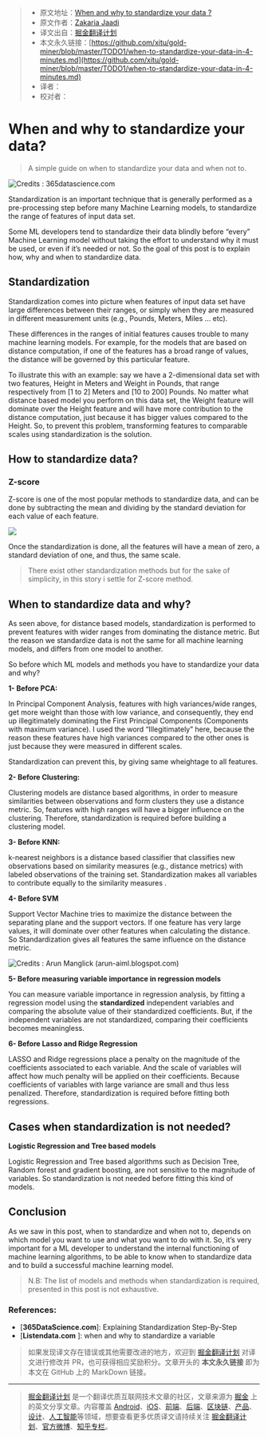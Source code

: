 > * 原文地址：[When and why to standardize your data ?](https://towardsdatascience.com/when-to-standardize-your-data-in-4-minutes-f9282190707e)
> * 原文作者：[Zakaria Jaadi](https://medium.com/@zakaria.jaadi)
> * 译文出自：[掘金翻译计划](https://github.com/xitu/gold-miner)
> * 本文永久链接：[https://github.com/xitu/gold-miner/blob/master/TODO1/when-to-standardize-your-data-in-4-minutes.md](https://github.com/xitu/gold-miner/blob/master/TODO1/when-to-standardize-your-data-in-4-minutes.md)
> * 译者：
> * 校对者：

# When and why to standardize your data?

> A simple guide on when to standardize your data and when not to.

![Credits : 365datascience.com](https://cdn-images-1.medium.com/max/NaN/1*dZlwWGNhFco5bmpfwYyLCQ.png)

Standardization is an important technique that is generally performed as a pre-processing step before many Machine Learning models, to standardize the range of features of input data set.

Some ML developers tend to standardize their data blindly before “every” Machine Learning model without taking the effort to understand why it must be used, or even if it’s needed or not. So the goal of this post is to explain how, why and when to standardize data.

## Standardization

Standardization comes into picture when features of input data set have large differences between their ranges, or simply when they are measured in different measurement units (e.g., Pounds, Meters, Miles … etc).

These differences in the ranges of initial features causes trouble to many machine learning models. For example, for the models that are based on distance computation, if one of the features has a broad range of values, the distance will be governed by this particular feature.

To illustrate this with an example: say we have a 2-dimensional data set with two features, Height in Meters and Weight in Pounds, that range respectively from [1 to 2] Meters and [10 to 200] Pounds. No matter what distance based model you perform on this data set, the Weight feature will dominate over the Height feature and will have more contribution to the distance computation, just because it has bigger values compared to the Height. So, to prevent this problem, transforming features to comparable scales using standardization is the solution.

## How to standardize data?

### Z-score

Z-score is one of the most popular methods to standardize data, and can be done by subtracting the mean and dividing by the standard deviation for each value of each feature.

![](https://cdn-images-1.medium.com/max/NaN/0*AgmY9auxftS9BI73.png)

Once the standardization is done, all the features will have a mean of zero, a standard deviation of one, and thus, the same scale.

> There exist other standardization methods but for the sake of simplicity, in this story i settle for Z-score method.

## When to standardize data and why?

As seen above, for distance based models, standardization is performed to prevent features with wider ranges from dominating the distance metric. But the reason we standardize data is not the same for all machine learning models, and differs from one model to another.

So before which ML models and methods you have to standardize your data and why?

**1- Before PCA:**

In Principal Component Analysis, features with high variances/wide ranges, get more weight than those with low variance, and consequently, they end up illegitimately dominating the First Principal Components (Components with maximum variance). I used the word “Illegitimately” here, because the reason these features have high variances compared to the other ones is just because they were measured in different scales.

Standardization can prevent this, by giving same wheightage to all features.

**2- Before Clustering:**

Clustering models are distance based algorithms, in order to measure similarities between observations and form clusters they use a distance metric. So, features with high ranges will have a bigger influence on the clustering. Therefore, standardization is required before building a clustering model.

**3- Before KNN:**

k-nearest neighbors is a distance based classifier that classifies new observations based on similarity measures (e.g., distance metrics) with labeled observations of the training set. Standardization makes all variables to contribute equally to the similarity measures .

**4- Before SVM**

Support Vector Machine tries to maximize the distance between the separating plane and the support vectors. If one feature has very large values, it will dominate over other features when calculating the distance. So Standardization gives all features the same influence on the distance metric.

![Credits : Arun Manglick ([arun-aiml.blogspot.com](http://arun-aiml.blogspot.com/))](https://cdn-images-1.medium.com/max/2000/0*_taflmQxrsa0vguT.PNG)

**5- Before measuring variable importance in regression models**

You can measure variable importance in regression analysis, by fitting a regression model using the **standardized** independent variables and comparing the absolute value of their standardized coefficients. But, if the independent variables are not standardized, comparing their coefficients becomes meaningless.

**6- Before Lasso and Ridge Regression**

LASSO and Ridge regressions place a penalty on the magnitude of the coefficients associated to each variable. And the scale of variables will affect how much penalty will be applied on their coefficients. Because coefficients of variables with large variance are small and thus less penalized. Therefore, standardization is required before fitting both regressions.

## Cases when standardization is not needed?

**Logistic Regression and Tree based models**

Logistic Regression and Tree based algorithms such as Decision Tree, Random forest and gradient boosting, are not sensitive to the magnitude of variables. So standardization is not needed before fitting this kind of models.

## Conclusion

As we saw in this post, when to standardize and when not to, depends on which model you want to use and what you want to do with it. So, it’s very important for a ML developer to understand the internal functioning of machine learning algorithms, to be able to know when to standardize data and to build a successful machine learning model.

> N.B: The list of models and methods when standardization is required, presented in this post is not exhaustive.

### References:

* [**365DataScience.com**]: Explaining Standardization Step-By-Step
* [**Listendata.com** ]: when and why to standardize a variable

> 如果发现译文存在错误或其他需要改进的地方，欢迎到 [掘金翻译计划](https://github.com/xitu/gold-miner) 对译文进行修改并 PR，也可获得相应奖励积分。文章开头的 **本文永久链接** 即为本文在 GitHub 上的 MarkDown 链接。

---

> [掘金翻译计划](https://github.com/xitu/gold-miner) 是一个翻译优质互联网技术文章的社区，文章来源为 [掘金](https://juejin.im) 上的英文分享文章。内容覆盖 [Android](https://github.com/xitu/gold-miner#android)、[iOS](https://github.com/xitu/gold-miner#ios)、[前端](https://github.com/xitu/gold-miner#前端)、[后端](https://github.com/xitu/gold-miner#后端)、[区块链](https://github.com/xitu/gold-miner#区块链)、[产品](https://github.com/xitu/gold-miner#产品)、[设计](https://github.com/xitu/gold-miner#设计)、[人工智能](https://github.com/xitu/gold-miner#人工智能)等领域，想要查看更多优质译文请持续关注 [掘金翻译计划](https://github.com/xitu/gold-miner)、[官方微博](http://weibo.com/juejinfanyi)、[知乎专栏](https://zhuanlan.zhihu.com/juejinfanyi)。
